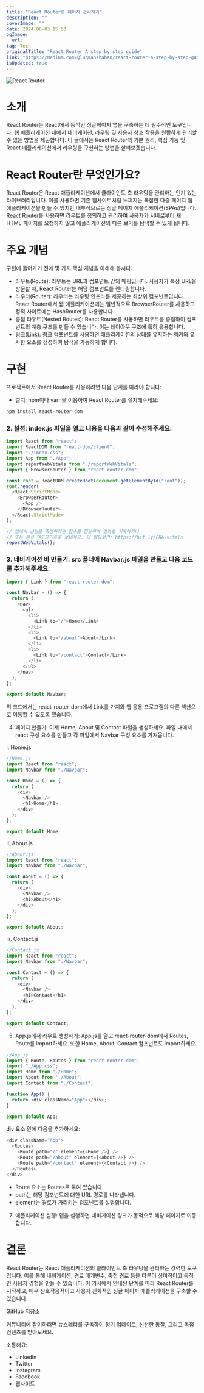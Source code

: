 ```yaml
---
title: "React Router로 페이지 관리하기"
description: ""
coverImage: ""
date: 2024-08-03 15:53
ogImage: 
  url: 
tag: Tech
originalTitle: "React Router A step-by-step guide"
link: "https://medium.com/@luqmanshaban/react-router-a-step-by-step-guide-4c5ec964d2e9"
isUpdated: true
---
```






![React Router](/assets/img/ReactRouterAstep-by-stepguide_0.png)

# 소개

React Router는 React에서 동적인 싱글페이지 앱을 구축하는 데 필수적인 도구입니다. 웹 애플리케이션 내에서 네비게이션, 라우팅 및 사용자 상호 작용을 원활하게 관리할 수 있는 방법을 제공합니다. 이 글에서는 React Router의 기본 원리, 핵심 기능 및 React 애플리케이션에서 라우팅을 구현하는 방법을 살펴보겠습니다.

# React Router란 무엇인가요?

<div class="content-ad"></div>

React Router은 React 애플리케이션에서 클라이언트 측 라우팅을 관리하는 인기 있는 라이브러리입니다. 이를 사용하면 기존 웹사이트처럼 느껴지는 복잡한 다중 페이지 웹 애플리케이션을 만들 수 있지만 내부적으로는 싱글 페이지 애플리케이션(SPAs)입니다. React Router를 사용하면 라우트를 정의하고 관리하여 사용자가 서버로부터 새 HTML 페이지를 요청하지 않고 애플리케이션의 다른 보기를 탐색할 수 있게 됩니다.

# 주요 개념

구현에 들어가기 전에 몇 가지 핵심 개념을 이해해 봅시다.

- 라우트(Route): 라우트는 URL과 컴포넌트 간의 매핑입니다. 사용자가 특정 URL을 방문할 때, React Router는 해당 컴포넌트를 렌더링합니다.
- 라우터(Router): 라우터는 라우팅 인프라를 제공하는 최상위 컴포넌트입니다. React Router에서 웹 애플리케이션에는 일반적으로 BrowserRouter를 사용하고 정적 사이트에는 HashRouter를 사용합니다.
- 중첩 라우트(Nested Routes): React Router를 사용하면 라우트를 중첩하여 컴포넌트의 계층 구조를 만들 수 있습니다. 이는 레이아웃 구조에 특히 유용합니다.
- 링크(Link): 링크 컴포넌트를 사용하면 애플리케이션의 상태를 유지하는 앵커와 유사한 요소를 생성하여 탐색을 가능하게 합니다.

<div class="content-ad"></div>

# 구현

프로젝트에서 React Router를 사용하려면 다음 단계를 따라야 합니다:

- 설치: npm이나 yarn을 이용하여 React Router를 설치해주세요:

```js
npm install react-router-dom
```

<div class="content-ad"></div>

### 2. 설정: index.js 파일을 열고 내용을 다음과 같이 수정해주세요:

```js
import React from "react";
import ReactDOM from "react-dom/client";
import "./index.css";
import App from "./App";
import reportWebVitals from "./reportWebVitals";
import { BrowserRouter } from "react-router-dom";

const root = ReactDOM.createRoot(document.getElementById("root"));
root.render(
  <React.StrictMode>
    <BrowserRouter>
      <App />
    </BrowserRouter>
  </React.StrictMode>
);

// 앱에서 성능을 측정하려면 함수를 전달하여 결과를 기록하거나
// 또는 분석 엔드포인트로 보내세요. 더 알아보기: https://bit.ly/CRA-vitals
reportWebVitals();
```

### 3. 네비게이션 바 만들기: src 폴더에 Navbar.js 파일을 만들고 다음 코드를 추가해주세요:

```js
import { Link } from "react-router-dom";

const Navbar = () => {
  return (
    <nav>
      <ul>
        <li>
          <Link to="/">Home</Link>
        </li>
        <li>
          <Link to="/about">About</Link>
        </li>
        <li>
          <Link to="/contact">Contact</Link>
        </li>
      </ul>
    </nav>
  );
};

export default Navbar;
```

<div class="content-ad"></div>

위 코드에서는 react-router-dom에서 Link를 가져와 웹 응용 프로그램의 다른 섹션으로 이동할 수 있도록 했습니다.

4. 페이지 만들기: 이제 Home, About 및 Contact 파일을 생성하세요. 파일 내에서 react 구성 요소를 만들고 각 파일에서 Navbar 구성 요소를 가져옵니다.

i. Home.js

```js
//Home.js
import React from "react";
import Navbar from "./Navbar";

const Home = () => {
  return (
    <div>
      <Navbar />
      <h1>Home</h1>
    </div>
  );
};

export default Home;
```

<div class="content-ad"></div>

ii. About.js

```js
//About.js
import React from "react";
import Navbar from "./Navbar";

const About = () => {
  return (
    <div>
      <Navbar />
      <h1>About</h1>
    </div>
  );
};

export default About;
```

iii. Contact.js

```js
//Contact.js
import React from "react";
import Navbar from "./Navbar";

const Contact = () => {
  return (
    <div>
      <Navbar />
      <h1>Contact</h1>
    </div>
  );
};

export default Contact;
```

<div class="content-ad"></div>

5. App.js에서 라우트 생성하기: App.js를 열고 react-router-dom에서 Routes, Route를 import하세요. 또한 Home, About, Contact 컴포넌트도 import하세요.

```js
//App.js
import { Route, Routes } from "react-router-dom";
import "./App.css";
import Home from "./Home";
import About from "./About";
import Contact from "./Contact";

function App() {
  return <div className="App"></div>;
}

export default App;
```

div 요소 안에 다음을 추가하세요:

```js
<div className="App">
  <Routes>
    <Route path="/" element={<Home />} />
    <Route path="/about" element={<About />} />
    <Route path="/contact" element={<Contact />} />
  </Routes>
</div>
```

<div class="content-ad"></div>

- Route 요소는 Routes로 묶여 있습니다.
- path는 해당 컴포넌트에 대한 URL 경로를 나타냅니다.
- element는 경로가 가리키는 컴포넌트를 설명합니다.

7. 애플리케이션 실행: 앱을 실행하면 네비게이션 링크가 동적으로 해당 페이지로 이동합니다.

# 결론

React Router는 React 애플리케이션의 클라이언트 측 라우팅을 관리하는 강력한 도구입니다. 이를 통해 네비게이션, 경로 매개변수, 중첩 경로 등을 다루어 심미적이고 동적인 사용자 경험을 만들 수 있습니다. 이 기사에서 안내된 단계를 따라 React Router를 시작하고, 매우 상호작용적이고 사용자 친화적인 싱글 페이지 애플리케이션을 구축할 수 있습니다.

<div class="content-ad"></div>

GitHub 저장소

커뮤니티에 참여하려면 뉴스레터를 구독하여 정기 업데이트, 신선한 통찰, 그리고 독점 컨텐츠를 받아보세요.

소통해요:

- LinkedIn
- Twitter
- Instagram
- Facebook
- 웹사이트
